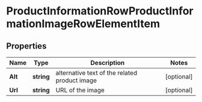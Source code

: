 # ProductInformationRowProductInformationImageRowElementItem


## Properties

| Name | Type | Description | Notes |
|------------ | ------------- | ------------- | -------------|
**Alt** | **string** | alternative text of the related product image |[optional]|
**Url** | **string** | URL of the image |[optional]|